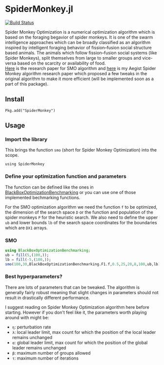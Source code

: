 # SpiderMonkey.jl

[![Build Status](https://travis-ci.org/akaysh/SpiderMonkey.jl.svg?branch=master)](https://travis-ci.org/akaysh/SpiderMonkey.jl)


Spider Monkey Optimization is a numerical optimization algorithm which is based on the foraging begavior of spider monkeys. It is one of the swarm intelligence approaches which can be broadly classified as an algorithm inspired by intelligent foraging behavior of fission–fusion social structure based animals. The animals which follow fission–fusion social systems (like Spider Monkeys), split themselves from large to smaller groups and vice-versa based on the scarcity or availability of food.  
[Here](https://link.springer.com/article/10.1007/s12293-013-0128-0) is the research paper for SMO algorithm and [here](https://www.sciencedirect.com/science/article/abs/pii/S2210650216000122) is my Aegist Spider Monkey algorithm research paper which proposed a few tweaks in the original algorithm to make it more efficient (will be implemented soon as a part of this package).

## Install
`Pkg.add("SpiderMonkey")`

## Usage

### Import the library
This brings the function `smo` (short for Spider Monkey Optimization) into the scope.

`using SpiderMonkey`

### Define your optimization function and parameters

The function can be defined like the ones in [BlackBoxOptimizationBenchmarking](https://github.com/jonathanBieler/BlackBoxOptimizationBenchmarking.jl) or you can use one of those implemented bechmarking functions.

For the SMO optimization algorithm we need the function `f` to be optimized, the dimension of the search space `D` or the function and population of the spider monkeys `P` for the heuristic search. We also need to define the upper `ub` and lower bounds `lb` of the search space coordinates for the boundaries which are `DX1` arrays.

### SMO
```julia
using BlackBoxOptimizationBenchmarking;
ub = fill(5,(100,));
lb = fill(-5,(100,));
smo(100,30,BlackBoxOptimizationBenchmarking.F1.f,0.5,25,20,8,100,ub,lb);
```

### Best hyperparameters?
There are lots of parameters that can be tweaked. The algorithm is generally fairly robust meaning that slight changes in parameters should not result in drastically different performance.

I suggest reading on Spider Monkey Optimization algorithm here before starting. However if you don't feel like it, the parameters worth playing around with might be: 
- `ɳ`: perturbation rate
- `λ`: local leader limit, max count for which the position of the local leader remains unchanged
- `α`: global leader limit, max count for which the position of the global leader remains unchanged
- `β`: maximum number of groups allowed
- `τ`: maximum number of iterations
